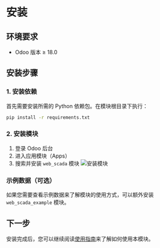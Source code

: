 # 安装

## 环境要求

- Odoo 版本 ≥ 18.0

## 安装步骤

### 1. 安装依赖

首先需要安装所需的 Python 依赖包。在模块根目录下执行：
```bash
pip install -r requirements.txt
```

### 2. 安装模块

1. 登录 Odoo 后台
2. 进入应用模块（Apps）
3. 搜索并安装 `web_scada` 模块
![安装模块](/assets/install/search_app.png)


### 示例数据（可选）

如果您需要查看示例数据来了解模块的使用方式，可以额外安装 `web_scada_example` 模块。

## 下一步

安装完成后，您可以继续阅读[使用指南](./usage)来了解如何使用本模块。